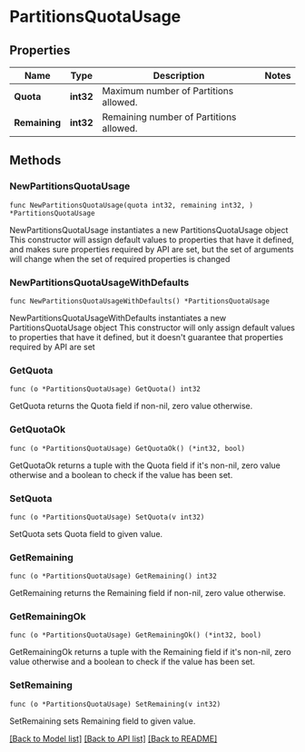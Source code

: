 # PartitionsQuotaUsage

## Properties

Name | Type | Description | Notes
------------ | ------------- | ------------- | -------------
**Quota** | **int32** | Maximum number of Partitions allowed. | 
**Remaining** | **int32** | Remaining number of Partitions allowed. | 

## Methods

### NewPartitionsQuotaUsage

`func NewPartitionsQuotaUsage(quota int32, remaining int32, ) *PartitionsQuotaUsage`

NewPartitionsQuotaUsage instantiates a new PartitionsQuotaUsage object
This constructor will assign default values to properties that have it defined,
and makes sure properties required by API are set, but the set of arguments
will change when the set of required properties is changed

### NewPartitionsQuotaUsageWithDefaults

`func NewPartitionsQuotaUsageWithDefaults() *PartitionsQuotaUsage`

NewPartitionsQuotaUsageWithDefaults instantiates a new PartitionsQuotaUsage object
This constructor will only assign default values to properties that have it defined,
but it doesn't guarantee that properties required by API are set

### GetQuota

`func (o *PartitionsQuotaUsage) GetQuota() int32`

GetQuota returns the Quota field if non-nil, zero value otherwise.

### GetQuotaOk

`func (o *PartitionsQuotaUsage) GetQuotaOk() (*int32, bool)`

GetQuotaOk returns a tuple with the Quota field if it's non-nil, zero value otherwise
and a boolean to check if the value has been set.

### SetQuota

`func (o *PartitionsQuotaUsage) SetQuota(v int32)`

SetQuota sets Quota field to given value.


### GetRemaining

`func (o *PartitionsQuotaUsage) GetRemaining() int32`

GetRemaining returns the Remaining field if non-nil, zero value otherwise.

### GetRemainingOk

`func (o *PartitionsQuotaUsage) GetRemainingOk() (*int32, bool)`

GetRemainingOk returns a tuple with the Remaining field if it's non-nil, zero value otherwise
and a boolean to check if the value has been set.

### SetRemaining

`func (o *PartitionsQuotaUsage) SetRemaining(v int32)`

SetRemaining sets Remaining field to given value.



[[Back to Model list]](../README.md#documentation-for-models) [[Back to API list]](../README.md#documentation-for-api-endpoints) [[Back to README]](../README.md)



